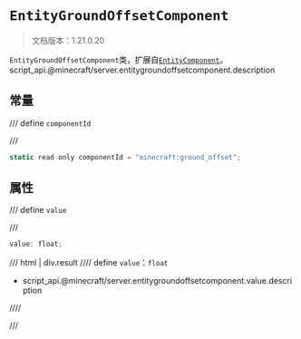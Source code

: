 # `EntityGroundOffsetComponent`

> 文档版本：1.21.0.20

`EntityGroundOffsetComponent`类，扩展自[`EntityComponent`](./entitycomponent.md)。script_api.@minecraft/server.entitygroundoffsetcomponent.description

## 常量

/// define
`componentId`


///

```js
static read-only componentId = "minecraft:ground_offset";
```


## 属性

/// define
`value`


///

```js
value: float;
```

/// html | div.result
//// define
`value`：`float`

- script_api.@minecraft/server.entitygroundoffsetcomponent.value.description


////

///

